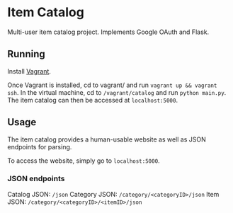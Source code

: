 # Item Catalog

Multi-user item catalog project. Implements Google OAuth and Flask.

## Running
Install [Vagrant](https://www.vagrantup.com/).

Once Vagrant is installed, cd to vagrant/ and run `vagrant up && vagrant ssh`. In the virtual machine, cd to
`/vagrant/catalog` and run `python main.py`. The item catalog can then be accessed at `localhost:5000`.

## Usage
The item catalog provides a human-usable website as well as JSON endpoints for parsing.

To access the website, simply go to `localhost:5000`.

### JSON endpoints
Catalog JSON: `/json`
Category JSON: `/category/<categoryID>/json`
Item JSON: `/category/<categoryID>/<itemID>/json`
